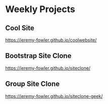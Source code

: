 # Weekly Projects

## Cool Site

https://jeremy-fowler.github.io/coolwebsite/

## Bootstrap Site Clone

https://jeremy-fowler.github.io/siteclone/

## Group Site Clone

https://jeremy-fowler.github.io/siteclone-geek/
